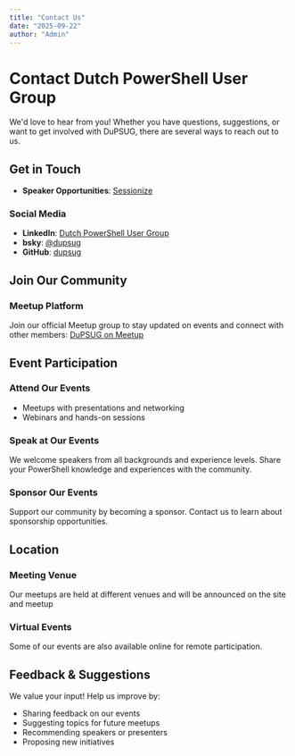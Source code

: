 ```yaml
---
title: "Contact Us"
date: "2025-09-22"
author: "Admin"
---
```


# Contact Dutch PowerShell User Group

We'd love to hear from you! Whether you have questions, suggestions, or want to get involved with DuPSUG, there are several ways to reach out to us.

## Get in Touch

- **Speaker Opportunities**: [Sessionize](https://sessionize.com/dupsug/)

### Social Media
- **LinkedIn**: [Dutch PowerShell User Group](https://www.linkedin.com/groups/4496384/)
- **bsky**: [@dupsug](dupsug.bsky.social)
- **GitHub**: [dupsug](https://github.com/dupsug)

## Join Our Community

### Meetup Platform
Join our official Meetup group to stay updated on events and connect with other members:
[DuPSUG on Meetup](https://www.meetup.com/dutch-powershell-user-group/)

## Event Participation

### Attend Our Events
- Meetups with presentations and networking
- Webinars and hands-on sessions

### Speak at Our Events
We welcome speakers from all backgrounds and experience levels. Share your PowerShell knowledge and experiences with the community.

### Sponsor Our Events
Support our community by becoming a sponsor. Contact us to learn about sponsorship opportunities.

## Location

### Meeting Venue
Our meetups are held at different venues and will be announced on the site and meetup

### Virtual Events
Some of our events are also available online for remote participation.

## Feedback & Suggestions

We value your input! Help us improve by:
- Sharing feedback on our events
- Suggesting topics for future meetups
- Recommending speakers or presenters
- Proposing new initiatives

